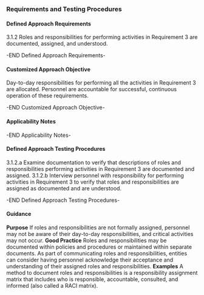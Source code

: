 ### Requirements and Testing Procedures

#### Defined Approach Requirements
3.1.2 Roles and responsibilities for performing activities in Requirement 3 are documented, assigned, and understood.

-END Defined Approach Requirements- 
#### Customized Approach Objective
Day-to-day responsibilities for performing all the activities in Requirement 3 are allocated. Personnel are accountable for successful, continuous operation of these requirements.

-END Customized Approach Objective- 
#### Applicability Notes



-END Applicability Notes- 
#### Defined Approach Testing Procedures
3.1.2.a Examine documentation to verify that descriptions of roles and responsibilities performing activities in Requirement 3 are documented and assigned.
3.1.2.b Interview personnel with responsibility for performing activities in Requirement 3 to verify that roles and responsibilities are assigned as documented and are understood.

-END Defined Approach Testing Procedures- 
#### Guidance
**Purpose**
If roles and responsibilities are not formally assigned, personnel may not be aware of their day-to-day responsibilities, and critical activities may not occur.
**Good Practice**
Roles and responsibilities may be documented within policies and procedures or maintained within separate documents.
As part of communicating roles and responsibilities, entities can consider having personnel acknowledge their acceptance and understanding of their assigned roles and responsibilities.
**Examples**
A method to document roles and responsibilities is a responsibility assignment matrix that includes who is responsible, accountable, consulted, and informed (also called a RACI matrix).